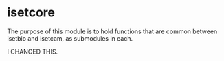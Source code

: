 # isetcore
The purpose of this module is to hold functions that are common between isetbio and isetcam, as submodules in each.

I CHANGED THIS.
